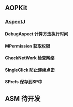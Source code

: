 ## AOPKit

### [AspectJ](/aspectJlib/AspectJ.MD)

#### DebugAspect 计算方法执行时间
#### MPermission 获取权限
#### CheckNetWork 检查网络
#### SingleClick 防止连续点击
#### SPrefs 保存到SP中




## ASM 待开发